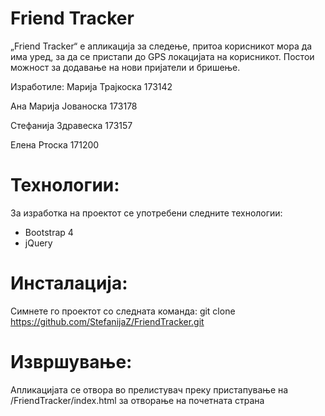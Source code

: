 # Friend Tracker

„Friend Tracker“ е апликација за следење, притоа корисникот мора да има уред, за да се пристапи до GPS локацијата на корисникот. 
Постои можност за додавање на нови пријатели и бришење.

Изработиле:
Марија Трајкоска 173142

Ана Марија Јованоска 173178

Стефанија Здравеска 173157

Елена Ртоска 171200

# Технологии:
За изработка на проектот се употребени следните технологии:

- Bootstrap 4
- jQuery

# Инсталација:

Симнете го проектот со следната команда: 
git clone https://github.com/StefanijaZ/FriendTracker.git

# Извршување:

Апликацијата се отвора во прелистувач преку пристапување на 
/FriendTracker/index.html за отворање на почетната страна
